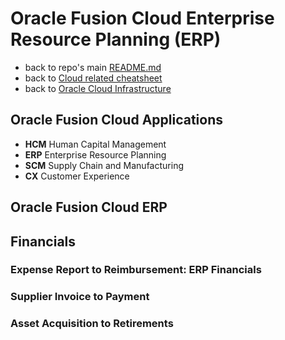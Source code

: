 # Oracle Fusion Cloud Enterprise Resource Planning (ERP)

* back to repo's main [README.md](../../README.md)
* back to [Cloud related cheatsheet](./cloud.md)
* back to [Oracle Cloud Infrastructure](../cloud/oracle.md)

## Oracle Fusion Cloud Applications

* **HCM** Human Capital Management
* **ERP** Enterprise Resource Planning
* **SCM** Supply Chain and Manufacturing
* **CX** Customer Experience

## Oracle Fusion Cloud ERP

## Financials

### Expense Report to Reimbursement: ERP Financials

### Supplier Invoice to Payment

### Asset Acquisition to Retirements
